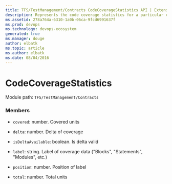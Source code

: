 ```yaml
---
title: TFS/TestManagement/Contracts CodeCoverageStatistics API | Extensions for Azure DevOps Services
description: Represents the code coverage statistics for a particular coverage label (modules, statements, blocks, etc.)
ms.assetid: 278a764a-6310-1a0b-06ca-9fcd6991637f
ms.prod: devops
ms.technology: devops-ecosystem
generated: true
ms.manager: douge
author: elbatk
ms.topic: article
ms.author: elbatk
ms.date: 08/04/2016
---
```


# CodeCoverageStatistics

Module path: `TFS/TestManagement/Contracts`


### Members

* `covered`: number. Covered units

* `delta`: number. Delta of coverage

* `isDeltaAvailable`: boolean. Is delta valid

* `label`: string. Label of coverage data (&quot;Blocks&quot;, &quot;Statements&quot;, &quot;Modules&quot;, etc.)

* `position`: number. Position of label

* `total`: number. Total units

